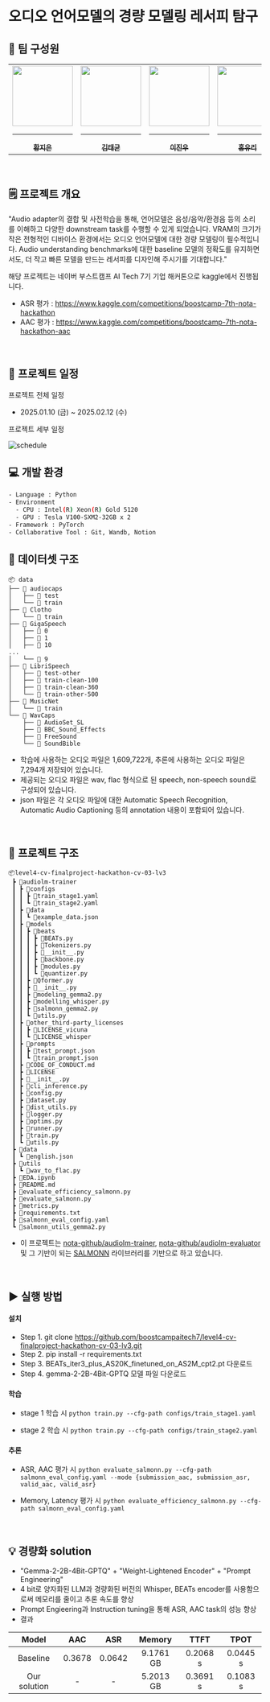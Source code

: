 # 오디오 언어모델의 경량 모델링 레서피 탐구

## 🥇 팀 구성원

<div align="center">
<table>
  <tr>
    <td align="center">
      <a href="https://github.com/kupulau">
        <img src="https://github.com/user-attachments/assets/d78bb2d1-6469-43e4-9665-eca058f1a2e5" width="120px" height="120px" alt=""/>
        <hr />
        <sub><b>황지은</b></sub><br />
      </a>
    </td>
    <td align="center">
      <a href="https://github.com/asotea">
        <img src="https://github.com/user-attachments/assets/a15d120c-f086-4f3c-8902-25dd260675ba" width="120px" height="120px" alt=""/>
        <hr />
        <sub><b>김태균</b></sub><br />
      </a>
    </td>
    <td align="center">
      <a href="https://github.com/mujjinungae">
        <img src="https://github.com/user-attachments/assets/9098f35a-2002-4f6c-ba66-e3a94310a9f5" width="120px" height="120px" alt=""/>
        <hr />
        <sub><b>이진우</b></sub><br />
      </a>
    </td>
    <td align="center">
      <a href="https://github.com/glasshong">
        <img src="https://github.com/user-attachments/assets/5474a1fb-63ca-465e-b85e-0689beb35d87" width="120px" height="120px" alt=""/>
        <hr />
        <sub><b>홍유리</b></sub><br />
      </a>
    </td>
    <td align="center">
      <a href="https://github.com/EuiInSeong">
        <img src="https://github.com/user-attachments/assets/6e33239b-6101-4d5d-807a-2a01a7f39cc7" width="120px" height="120px" alt=""/>
        <hr />
        <sub><b>성의인</b></sub><br />
      </a>
    </td>
    <td align="center">
      <a href="https://github.com/jinbong-yeom">
        <img src="https://github.com/user-attachments/assets/73fd05b7-0884-46c8-8b4a-fb787626138c" width="120px" height="120px" alt=""/>
        <hr />
        <sub><b>염진봉</b></sub><br />
      </a>
    </td>
  </tr>
</table>
</div>

<br />

## 🗒️ 프로젝트 개요

"Audio adapter의 결합 및 사전학습을 통해, 언어모델은 음성/음악/환경음 등의 소리를 이해하고 다양한 downstream task를 수행할 수 있게 되었습니다. VRAM의 크기가 작은 전형적인 디바이스 환경에서는 오디오 언어모델에 대한 경량 모델링이 필수적입니다. Audio understanding benchmarks에 대한 baseline 모델의 정확도를 유지하면서도, 더 작고 빠른 모델을 만드는 레서피를 디자인해 주시기를 기대합니다."

해당 프로젝트는 네이버 부스트캠프 AI Tech 7기 기업 해커톤으로 kaggle에서 진행됩니다.

- ASR 평가 : https://www.kaggle.com/competitions/boostcamp-7th-nota-hackathon
- AAC 평가 : https://www.kaggle.com/competitions/boostcamp-7th-nota-hackathon-aac

<br />

## 📅 프로젝트 일정

프로젝트 전체 일정

- 2025.01.10 (금) ~ 2025.02.12 (수)

프로젝트 세부 일정

![schedule](https://github.com/user-attachments/assets/f02d1aa3-4c84-48e2-bb59-35f82823366e)

## 💻 개발 환경

```bash
- Language : Python
- Environment
  - CPU : Intel(R) Xeon(R) Gold 5120
  - GPU : Tesla V100-SXM2-32GB x 2
- Framework : PyTorch
- Collaborative Tool : Git, Wandb, Notion
```

## 📁 데이터셋 구조

```
📦 data
├── 📂 audiocaps
│   ├── 📂 test
│   └── 📂 train
├── 📂 Clotho
│   └── 📂 train
├── 📂 GigaSpeech
│   ├── 📂 0
│   ├── 📂 1
│   ├── 📂 10
...
│   └── 📂 9
├── 📂 LibriSpeech
│   ├── 📂 test-other
│   ├── 📂 train-clean-100
│   ├── 📂 train-clean-360
│   └── 📂 train-other-500
├── 📂 MusicNet
│   └── 📂 train
└── 📂 WavCaps
    ├── 📂 AudioSet_SL
    ├── 📂 BBC_Sound_Effects
    ├── 📂 FreeSound
    └── 📂 SoundBible
```

- 학습에 사용하는 오디오 파일은 1,609,722개, 추론에 사용하는 오디오 파일은 7,294개 저장되어 있습니다. 
- 제공되는 오디오 파일은 wav, flac 형식으로 된 speech, non-speech sound로 구성되어 있습니다.
- json 파일은 각 오디오 파일에 대한 Automatic Speech Recognition, Automatic Audio Captioning 등의 annotation 내용이 포함되어 있습니다.

<br />

## 📁 프로젝트 구조 

```
📦level4-cv-finalproject-hackathon-cv-03-lv3
 ┣ 📂audiolm-trainer
 ┃ ┣ 📂configs
 ┃ ┃ ┣ 📜train_stage1.yaml
 ┃ ┃ ┗ 📜train_stage2.yaml
 ┃ ┣ 📂data
 ┃ ┃ ┗ 📜example_data.json
 ┃ ┣ 📂models
 ┃ ┃ ┣ 📂beats
 ┃ ┃ ┃ ┣ 📜BEATs.py
 ┃ ┃ ┃ ┣ 📜Tokenizers.py
 ┃ ┃ ┃ ┣ 📜__init__.py
 ┃ ┃ ┃ ┣ 📜backbone.py
 ┃ ┃ ┃ ┣ 📜modules.py
 ┃ ┃ ┃ ┗ 📜quantizer.py
 ┃ ┃ ┣ 📜Qformer.py
 ┃ ┃ ┣ 📜__init__.py
 ┃ ┃ ┣ 📜modeling_gemma2.py
 ┃ ┃ ┣ 📜modelling_whisper.py
 ┃ ┃ ┣ 📜salmonn_gemma2.py
 ┃ ┃ ┗ 📜utils.py
 ┃ ┣ 📂other_third-party_licenses
 ┃ ┃ ┣ 📜LICENSE_vicuna
 ┃ ┃ ┗ 📜LICENSE_whisper
 ┃ ┣ 📂prompts
 ┃ ┃ ┣ 📜test_prompt.json
 ┃ ┃ ┗ 📜train_prompt.json
 ┃ ┣ 📜CODE_OF_CONDUCT.md
 ┃ ┣ 📜LICENSE
 ┃ ┣ 📜__init__.py
 ┃ ┣ 📜cli_inference.py
 ┃ ┣ 📜config.py
 ┃ ┣ 📜dataset.py
 ┃ ┣ 📜dist_utils.py
 ┃ ┣ 📜logger.py
 ┃ ┣ 📜optims.py
 ┃ ┣ 📜runner.py
 ┃ ┣ 📜train.py
 ┃ ┗ 📜utils.py
 ┣ 📂data
 ┃ ┗ 📜english.json
 ┣ 📂utils
 ┃ ┗ 📜wav_to_flac.py
 ┣ 📜EDA.ipynb
 ┣ 📜README.md
 ┣ 📜evaluate_efficiency_salmonn.py
 ┣ 📜evaluate_salmonn.py
 ┣ 📜metrics.py
 ┣ 📜requirements.txt
 ┣ 📜salmonn_eval_config.yaml
 ┗ 📜salmonn_utils_gemma2.py
```

- 이 프로젝트는 [nota-github/audiolm-trainer](https://github.com/nota-github/audiolm-trainer), [nota-github/audiolm-evaluator](https://github.com/nota-github/audiolm-evaluator/tree/v1.1) 및 그 기반이 되는 [SALMONN](https://github.com/bytedance/SALMONN) 라이브러리를 기반으로 하고 있습니다. 

<br />

## ▶️ 실행 방법

#### 설치

- Step 1. git clone https://github.com/boostcampaitech7/level4-cv-finalproject-hackathon-cv-03-lv3.git
- Step 2. pip install -r requirements.txt
- Step 3. BEATs_iter3_plus_AS20K_finetuned_on_AS2M_cpt2.pt 다운로드
- Step 4. gemma-2-2B-4Bit-GPTQ 모델 파일 다운로드

#### 학습

- stage 1 학습 시
`python train.py --cfg-path configs/train_stage1.yaml`

- stage 2 학습 시
`python train.py --cfg-path configs/train_stage2.yaml`

#### 추론

- ASR, AAC 평가 시
`python evaluate_salmonn.py --cfg-path salmonn_eval_config.yaml --mode {submission_aac, submission_asr, valid_aac, valid_asr}`

- Memory, Latency 평가 시
`python evaluate_efficiency_salmonn.py --cfg-path salmonn_eval_config.yaml`

<br />

## 💡 경량화 solution

- "Gemma-2-2B-4Bit-GPTQ" + "Weight-Lightened Encoder" + "Prompt Engineering"
- 4 bit로 양자화된 LLM과 경량화된 버전의 Whisper, BEATs encoder를 사용함으로써 메모리를 줄이고 추론 속도를 향상
- Prompt Engieering과 Instruction tuning을 통해 ASR, AAC task의 성능 향상
- 결과

|Model|AAC|ASR|Memory|TTFT|TPOT|
|:---------:|:---------:|:---------:|:---------:|:---------:|:---------:|
|Baseline|0.3678|0.0642|9.1761 GB|0.2068 s|0.0445 s|
|Our solution|-|-|5.2013 GB|0.3691 s|0.1083 s|

<br />